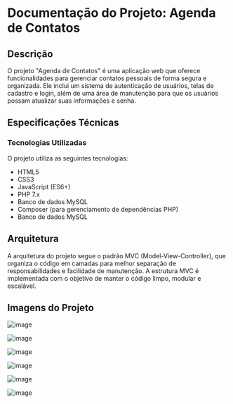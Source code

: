 <h1>Documentação do Projeto: Agenda de Contatos</h1>
<h2>
Descrição
</h2>
<p>
O projeto "Agenda de Contatos" é uma aplicação web que oferece funcionalidades para gerenciar contatos pessoais de forma segura e organizada. Ele inclui um sistema de autenticação de usuários, telas de cadastro e login, além de uma área de manutenção para que os usuários possam atualizar suas informações e senha.
</p>
<h2>
Especificações Técnicas
</h2>
<h3>
Tecnologias Utilizadas
</h3>
<p>
O projeto utiliza as seguintes tecnologias:
</p>
<ul>
  <li>HTML5</li>
  <li>CSS3</li>
  <li>JavaScript (ES6+)</li>
  <li>PHP 7.x</li>
  <li>Banco de dados MySQL</li>
  <li>Composer (para gerenciamento de dependências PHP)</li>
  <li>Banco de dados MySQL</li>
</ul>

<h2>
Arquitetura
</h2>
<p>
A arquitetura do projeto segue o padrão MVC (Model-View-Controller), que organiza o código em camadas para melhor separação de responsabilidades e facilidade de manutenção. A estrutura MVC é implementada com o objetivo de manter o código limpo, modular e escalável.
</p>
<h2>Imagens do Projeto</h2>

![image](https://github.com/marcossousarodrigues/agenda-de-contatos/assets/49259832/0bd088bb-7d3c-4829-aee3-92480b26693b)

![image](https://github.com/marcossousarodrigues/agenda-de-contatos/assets/49259832/6ed3488d-79c1-42c9-b309-0935a818f83b)


![image](https://github.com/marcossousarodrigues/agenda-de-contatos/assets/49259832/7eb8aa15-1724-476b-9d85-cfc8dd1e65fd)


![image](https://github.com/marcossousarodrigues/agenda-de-contatos/assets/49259832/abdcc098-7a62-4022-92fe-45c144202b59)



![image](https://github.com/marcossousarodrigues/agenda-de-contatos/assets/49259832/73ca58a6-baac-4dd1-91c0-ce0794933927)



![image](https://github.com/marcossousarodrigues/agenda-de-contatos/assets/49259832/1f8cf2cf-1fb4-422a-b5f4-ecc24c507d22)








